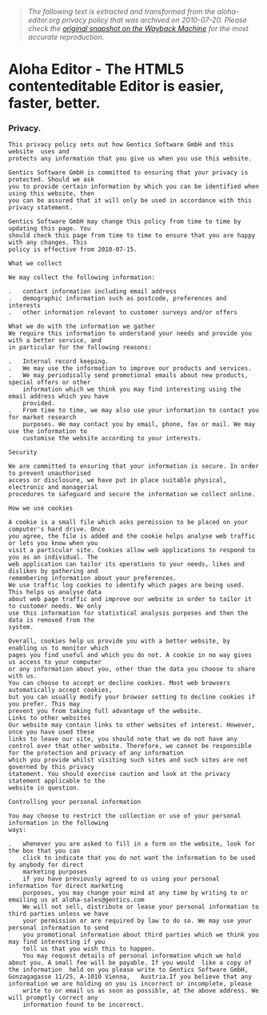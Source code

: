 > *The following text is extracted and transformed from the aloha-editor.org privacy policy that was archived on 2010-07-20. Please check the [original snapshot on the Wayback Machine](https://web.archive.org/web/20100720193956id_/http%3A//www.aloha-editor.org/privacy.html) for the most accurate reproduction.*

# Aloha Editor - The HTML5 contenteditable Editor is easier, faster, better.

### Privacy.
    
    
    This privacy policy sets out how Gentics Software GmbH and this website  uses and
    protects any information that you give us when you use this website.
    
    Gentics Software GmbH is committed to ensuring that your privacy is protected. Should we ask
    you to provide certain information by which you can be identified when using this website, then
    you can be assured that it will only be used in accordance with this privacy statement.
    
    Gentics Software GmbH may change this policy from time to time by updating this page. You
    should check this page from time to time to ensure that you are happy with any changes. This
    policy is effective from 2010-07-15.
    
    What we collect
    
    We may collect the following information:
    
    .	contact information including email address
    .	demographic information such as postcode, preferences and interests
    .	other information relevant to customer surveys and/or offers
    
    What we do with the information we gather
    We require this information to understand your needs and provide you with a better service, and
    in particular for the following reasons:
    
    .	Internal record keeping. 
    .	We may use the information to improve our products and services. 
    .	We may periodically send promotional emails about new products, special offers or other
    	information which we think you may find interesting using the email address which you have
    	provided.  
    .	From time to time, we may also use your information to contact you for market research
    	purposes. We may contact you by email, phone, fax or mail. We may use the information to
    	customise the website according to your interests.
    
    Security
    
    We are committed to ensuring that your information is secure. In order to prevent unauthorised
    access or disclosure, we have put in place suitable physical, electronic and managerial
    procedures to safeguard and secure the information we collect online. 
    
    How we use cookies
    
    A cookie is a small file which asks permission to be placed on your computer's hard drive. Once
    you agree, the file is added and the cookie helps analyse web traffic or lets you know when you
    visit a particular site. Cookies allow web applications to respond to you as an individual. The
    web application can tailor its operations to your needs, likes and dislikes by gathering and
    remembering information about your preferences. 
    We use traffic log cookies to identify which pages are being used. This helps us analyse data
    about web page traffic and improve our website in order to tailor it to customer needs. We only
    use this information for statistical analysis purposes and then the data is removed from the
    system. 
    
    Overall, cookies help us provide you with a better website, by enabling us to monitor which
    pages you find useful and which you do not. A cookie in no way gives us access to your computer
    or any information about you, other than the data you choose to share with us. 
    You can choose to accept or decline cookies. Most web browsers automatically accept cookies,
    but you can usually modify your browser setting to decline cookies if you prefer. This may
    prevent you from taking full advantage of the website.
    Links to other websites
    Our website may contain links to other websites of interest. However, once you have used these
    links to leave our site, you should note that we do not have any control over that other website. Therefore, we cannot be responsible for the protection and privacy of any information
    which you provide whilst visiting such sites and such sites are not governed by this privacy
    statement. You should exercise caution and look at the privacy statement applicable to the
    website in question.
    
    Controlling your personal information
    
    You may choose to restrict the collection or use of your personal information in the following
    ways:
    
    .	whenever you are asked to fill in a form on the website, look for the box that you can
    	click to indicate that you do not want the information to be used by anybody for direct
    	marketing purposes
    .	if you have previously agreed to us using your personal information for direct marketing
    	purposes, you may change your mind at any time by writing to or emailing us at aloha-sales@gentics.com 
    	We will not sell, distribute or lease your personal information to third parties unless we have
    	your permission or are required by law to do so. We may use your personal information to send
    	you promotional information about third parties which we think you may find interesting if you
    	tell us that you wish this to happen.
    	You may request details of personal information which we hold about you. A small fee will be payable. If you would 	like a copy of the information 	held on you please write to Gentics Software GmbH, Gonzagagasse 11/25, A-1010 Vienna, 	Austria.If you believe that any information we are holding on you is incorrect or incomplete, please
    	write to or email us as soon as possible, at the above address. We will promptly correct any
    	information found to be incorrect.
    
